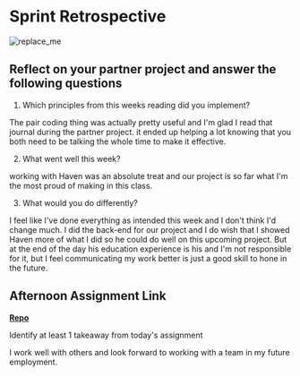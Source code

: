 # Sprint Retrospective

![replace_me](https://codeworks.blob.core.windows.net/public/assets/img/illustrations/placeholder.svg)

## Reflect on your partner project and answer the following questions

1. Which principles from this weeks reading did you implement?

The pair coding thing was actually pretty useful and I'm glad I read that journal during the partner project. it ended up helping a lot knowing that you both need to be talking the whole time to make it effective.

2. What went well this week?

working with Haven was an absolute treat and our project is so far what I'm the most proud of making in this class.

3. What would you do differently?

I feel like I've done everything as intended this week and I don't think I'd change much.
I did the back-end for our project and I do wish that I showed Haven more of what I did so he could do well on this upcoming project.
But at the end of the day his education experience is his and I'm not responsible for it, but I feel communicating my work better is just a good skill to hone in the future.

## Afternoon Assignment Link

**[Repo](https://github.com/JustinBrower/planIt)**

Identify at least 1 takeaway from today's assignment

I work well with others and look forward to working with a team in my future employment.
